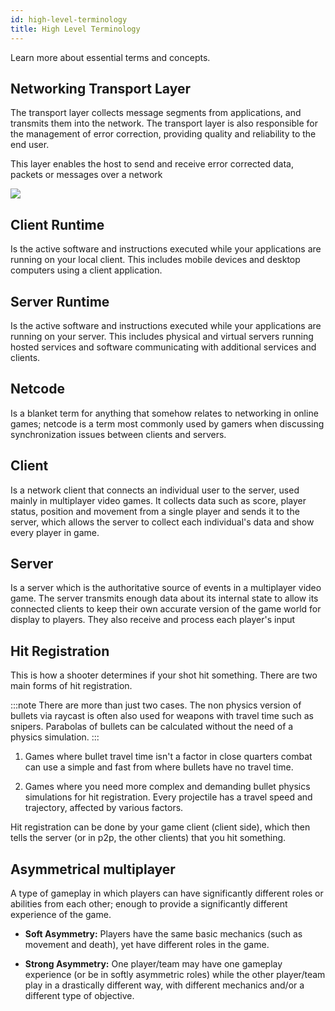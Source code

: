 ```yaml
---
id: high-level-terminology
title: High Level Terminology
---
```


Learn more about essential terms and concepts.

## Networking Transport Layer

The transport layer collects message segments from applications, and transmits them into the network. The transport layer is also responsible for the management of error correction, providing quality and reliability to the end user.

This layer enables the host to send and receive error corrected data, packets or messages over a network 

![](/img/networking-transport.png)

## Client Runtime

Is the active software and instructions executed while your applications are running on your local client. This includes mobile devices and desktop computers using a client application.

## Server Runtime

Is the active software and instructions executed while your applications are running on your server. This includes physical and virtual servers running hosted services and software communicating with additional services and clients.

## Netcode

Is a blanket term for anything that somehow relates to networking in online games; netcode is a term most commonly used by gamers when discussing synchronization issues between clients and servers.

##  Client 

Is a network client that connects an individual user to the server, used mainly in multiplayer video games. It collects data such as score, player status, position and movement from a single player and sends it to the  server, which allows the server to collect each individual's data and show every player in game.

##  Server 

Is a server which is the authoritative source of events in a multiplayer video game. The server transmits enough data about its internal state to allow its connected clients to keep their own accurate version of the game world for display to players. They also receive and process each player's input

## Hit Registration

This is how a shooter determines if your shot hit something. There are two main forms of hit registration.

:::note
There are more than just two cases. The non physics version of bullets via raycast is often also used for weapons with travel time such as snipers. Parabolas of bullets can be calculated without the need of a physics simulation.
:::

1. Games where bullet travel time isn't a factor in close quarters combat can use a simple and fast from where bullets have no travel time. 

1. Games where you need more complex and demanding bullet physics simulations for hit registration. Every projectile has a travel speed and trajectory, affected by various factors.

Hit registration can be done by your game client (client side), which then tells the server (or in p2p, the other clients) that you hit something. 

## Asymmetrical multiplayer

A type of gameplay in which players can have significantly different roles or abilities from each other; enough to provide a significantly different experience of the game. 

- **Soft Asymmetry:** Players have the same basic mechanics (such as movement and death), yet have different roles in the game.

- **Strong Asymmetry:** One player/team may have one gameplay experience (or be in softly asymmetric roles) while the other player/team play in a drastically different way, with different mechanics and/or a different type of objective.
